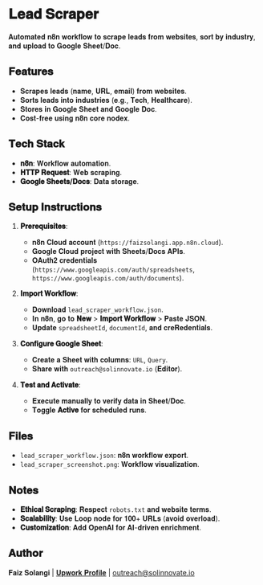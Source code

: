 # 𝐋𝐞𝐚𝐝 𝐒𝐜𝐫𝐚𝐩𝐞𝐫
𝐀𝐮𝐭𝐨𝐦𝐚𝐭𝐞𝐝 𝐧𝟖𝐧 𝐰𝐨𝐫𝐤𝐟𝐥𝐨𝐰 𝐭𝐨 𝐬𝐜𝐫𝐚𝐩𝐞 𝐥𝐞𝐚𝐝𝐬 𝐟𝐫𝐨𝐦 𝐰𝐞𝐛𝐬𝐢𝐭𝐞𝐬, 𝐬𝐨𝐫𝐭 𝐛𝐲 𝐢𝐧𝐝𝐮𝐬𝐭𝐫𝐲, 𝐚𝐧𝐝 𝐮𝐩𝐥𝐨𝐚𝐝 𝐭𝐨 𝐆𝐨𝐨𝐠𝐥𝐞 𝐒𝐡𝐞𝐞𝐭/𝐃𝐨𝐜.

## 𝐅𝐞𝐚𝐭𝐮𝐫𝐞𝐬
- 𝐒𝐜𝐫𝐚𝐩𝐞𝐬 𝐥𝐞𝐚𝐝𝐬 (𝐧𝐚𝐦𝐞, 𝐔𝐑𝐋, 𝐞𝐦𝐚𝐢𝐥) 𝐟𝐫𝐨𝐦 𝐰𝐞𝐛𝐬𝐢𝐭𝐞𝐬.
- 𝐒𝐨𝐫𝐭𝐬 𝐥𝐞𝐚𝐝𝐬 𝐢𝐧𝐭𝐨 𝐢𝐧𝐝𝐮𝐬𝐭𝐫𝐢𝐞𝐬 (𝐞.𝐠., 𝐓𝐞𝐜𝐡, 𝐇𝐞𝐚𝐥𝐭𝐡𝐜𝐚𝐫𝐞).
- 𝐒𝐭𝐨𝐫𝐞𝐬 𝐢𝐧 𝐆𝐨𝐨𝐠𝐥𝐞 𝐒𝐡𝐞𝐞𝐭 𝐚𝐧𝐝 𝐆𝐨𝐨𝐠𝐥𝐞 𝐃𝐨𝐜.
- 𝐂𝐨𝐬𝐭-𝐟𝐫𝐞𝐞 𝐮𝐬𝐢𝐧𝐠 𝐧𝟖𝐧 𝐜𝐨𝐫𝐞 𝐧𝐨𝐝𝐞𝐱.

## 𝐓𝐞𝐜𝐡 𝐒𝐭𝐚𝐜𝐤
- **𝐧𝟖𝐧**: 𝐖𝐨𝐫𝐤𝐟𝐥𝐨𝐰 𝐚𝐮𝐭𝐨𝐦𝐚𝐭𝐢𝐨𝐧.
- **𝐇𝐓𝐓𝐏 𝐑𝐞𝐪𝐮𝐞𝐬𝐭**: 𝐖𝐞𝐛 𝐬𝐜𝐫𝐚𝐩𝐢𝐧𝐠.
- **𝐆𝐨𝐨𝐠𝐥𝐞 𝐒𝐡𝐞𝐞𝐭𝐬/𝐃𝐨𝐜𝐬**: 𝐃𝐚𝐭𝐚 𝐬𝐭𝐨𝐫𝐚𝐠𝐞.

## 𝐒𝐞𝐭𝐮𝐩 𝐈𝐧𝐬𝐭𝐫𝐮𝐜𝐭𝐢𝐨𝐧𝐬
1. **𝐏𝐫𝐞𝐫𝐞𝐪𝐮𝐢𝐬𝐢𝐭𝐞𝐬**:
   - 𝐧𝟖𝐧 𝐂𝐥𝐨𝐮𝐝 𝐚𝐜𝐜𝐨𝐮𝐧𝐭 (`https://faizsolangi.app.n8n.cloud`).
   - 𝐆𝐨𝐨𝐠𝐥𝐞 𝐂𝐥𝐨𝐮𝐝 𝐩𝐫𝐨𝐣𝐞𝐜𝐭 𝐰𝐢𝐭𝐡 𝐒𝐡𝐞𝐞𝐭𝐬/𝐃𝐨𝐜𝐬 𝐀𝐏𝐈𝐬.
   - 𝐎𝐀𝐮𝐭𝐡𝟐 𝐜𝐫𝐞𝐝𝐞𝐧𝐭𝐢𝐚𝐥𝐬 (`https://www.googleapis.com/auth/spreadsheets`, `https://www.googleapis.com/auth/documents`).

2. **𝐈𝐦𝐩𝐨𝐫𝐭 𝐖𝐨𝐫𝐤𝐟𝐥𝐨𝐰**:
   - 𝐃𝐨𝐰𝐧𝐥𝐨𝐚𝐝 `lead_scraper_workflow.json`.
   - 𝐈𝐧 𝐧𝟖𝐧, 𝐠𝐨 𝐭𝐨 **𝐍𝐞𝐰** > **𝐈𝐦𝐩𝐨𝐫𝐭 𝐖𝐨𝐫𝐤𝐟𝐥𝐨𝐰** > 𝐏𝐚𝐬𝐭𝐞 𝐉𝐒𝐎𝐍.
   - 𝐔𝐩𝐝𝐚𝐭𝐞 `spreadsheetId`, `documentId`, 𝐚𝐧𝐝 𝐜𝐫𝐞𝐑𝐞𝐝𝐞𝐧𝐭𝐢𝐚𝐥𝐬.

3. **𝐂𝐨𝐧𝐟𝐢𝐠𝐮𝐫𝐞 𝐆𝐨𝐨𝐠𝐥𝐞 𝐒𝐡𝐞𝐞𝐭**:
   - 𝐂𝐫𝐞𝐚𝐭𝐞 𝐚 𝐒𝐡𝐞𝐞𝐭 𝐰𝐢𝐭𝐡 𝐜𝐨𝐥𝐮𝐦𝐧𝐬: `URL`, `Query`.
   - 𝐒𝐡𝐚𝐫𝐞 𝐰𝐢𝐭𝐡 `outreach@solinnovate.io` (𝐄𝐝𝐢𝐭𝐨𝐫).

4. **𝐓𝐞𝐬𝐭 𝐚𝐧𝐝 𝐀𝐜𝐭𝐢𝐯𝐚𝐭𝐞**:
   - 𝐄𝐱𝐞𝐜𝐮𝐭𝐞 𝐦𝐚𝐧𝐮𝐚𝐥𝐥𝐲 𝐭𝐨 𝐯𝐞𝐫𝐢𝐟𝐲 𝐝𝐚𝐭𝐚 𝐢𝐧 𝐒𝐡𝐞𝐞𝐭/𝐃𝐨𝐜.
   - 𝐓𝐨𝐠𝐠𝐥𝐞 **𝐀𝐜𝐭𝐢𝐯𝐞** 𝐟𝐨𝐫 𝐬𝐜𝐡𝐞𝐝𝐮𝐥𝐞𝐝 𝐫𝐮𝐧𝐬.

## 𝐅𝐢𝐥𝐞𝐬
- `lead_scraper_workflow.json`: 𝐧𝟖𝐧 𝐰𝐨𝐫𝐤𝐟𝐥𝐨𝐰 𝐞𝐱𝐩𝐨𝐫𝐭.
- `lead_scraper_screenshot.png`: 𝐖𝐨𝐫𝐤𝐟𝐥𝐨𝐰 𝐯𝐢𝐬𝐮𝐚𝐥𝐢𝐳𝐚𝐭𝐢𝐨𝐧.

## 𝐍𝐨𝐭𝐞𝐬
- **𝐄𝐭𝐡𝐢𝐜𝐚𝐥 𝐒𝐜𝐫𝐚𝐩𝐢𝐧𝐠**: 𝐑𝐞𝐬𝐩𝐞𝐜𝐭 `robots.txt` 𝐚𝐧𝐝 𝐰𝐞𝐛𝐬𝐢𝐭𝐞 𝐭𝐞𝐫𝐦𝐬.
- **𝐒𝐜𝐚𝐥𝐚𝐛𝐢𝐥𝐢𝐭𝐲**: 𝐔𝐬𝐞 𝐋𝐨𝐨𝐩 𝐧𝐨𝐝𝐞 𝐟𝐨𝐫 𝟏𝟎𝟎+ 𝐔𝐑𝐋𝐬 (𝐚𝐯𝐨𝐢𝐝 𝐨𝐯𝐞𝐫𝐥𝐨𝐚𝐝).
- **𝐂𝐮𝐬𝐭𝐨𝐦𝐢𝐳𝐚𝐭𝐢𝐨𝐧**: 𝐀𝐝𝐝 𝐎𝐩𝐞𝐧𝐀𝐈 𝐟𝐨𝐫 𝐀𝐈-𝐝𝐫𝐢𝐯𝐞𝐧 𝐞𝐧𝐫𝐢𝐜𝐡𝐦𝐞𝐧𝐭.

## 𝐀𝐮𝐭𝐡𝐨𝐫
𝐅𝐚𝐢𝐳 𝐒𝐨𝐥𝐚𝐧𝐠𝐢 | [𝐔𝐩𝐰𝐨𝐫𝐤 𝐏𝐫𝐨𝐟𝐢𝐥𝐞](https://www.upwork.com/freelancers/~your-upwork-id) | outreach@solinnovate.io
